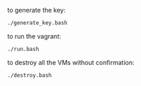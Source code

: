 to generate the key:

```bash
./generate_key.bash
```

to run the vagrant:

```bash
./run.bash
```

to destroy all the VMs without confirmation:

```bash
./destroy.bash
```

